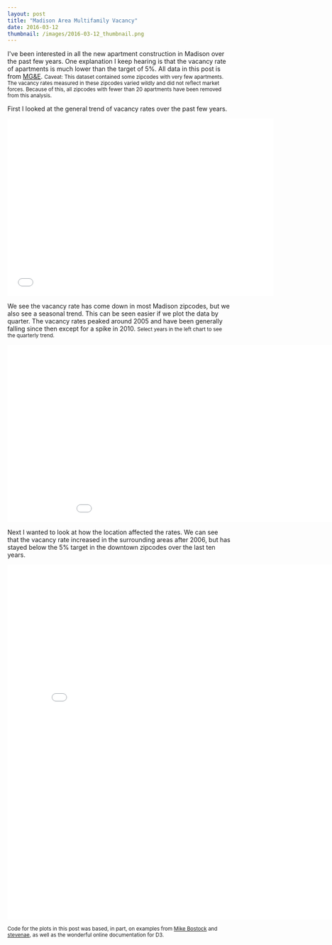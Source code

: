 ```yaml
---
layout: post
title: "Madison Area Multifamily Vacancy"
date: 2016-03-12
thumbnail: /images/2016-03-12_thumbnail.png
---
```

I've been interested in all the new apartment construction in Madison over the past few years. One explanation I keep hearing is that the vacancy rate of apartments is much lower than the target of 5%. All data in this post is from <a href="https://www.mge.com/customer-service/multifamily/vacancy-rates/">MG&E</a>. <small> Caveat: This dataset contained some zipcodes with very few apartments. The vacancy rates measured in these zipcodes varied wildly and did not reflect market forces. Because of this, all zipcodes with fewer than 20 apartments have been removed from this analysis. </small>

First I looked at the general trend of vacancy rates over the past few years.

<iframe src="/graphs/vac_chart.html" marginwidth="0"
        marginheight="0" scrolling="no" width="600" height="400" frameBorder="0"></iframe>

We see the vacancy rate has come down in most Madison zipcodes, but we also see a seasonal trend. This can be seen easier if we plot the data by quarter. The vacancy rates peaked around 2005 and have been generally falling since then except for a spike in 2010. <small> Select years in the left chart to see the quarterly trend.</small>

<iframe src="/graphs/vac_trends.html" marginwidth="0"
        marginheight="0" scrolling="no" width="1000" height="400" frameBorder="0"></iframe>


Next I wanted to look at how the location affected the rates. We can see that the vacancy rate increased in the surrounding areas after 2006, but has stayed below the 5% target in the downtown zipcodes over the last ten years.

<iframe src="/graphs/vac_map.html" marginwidth="0"
        marginheight="0" scrolling="no" width="800" height="800" frameBorder="0"></iframe>

<small> Code for the plots in this post was based, in part, on examples from <a href="https://bost.ocks.org/mike/map/">Mike Bostock</a> and <a href="http://bl.ocks.org/stevenae/8362841">stevenae</a>, as well as the wonderful online documentation for D3.</small>